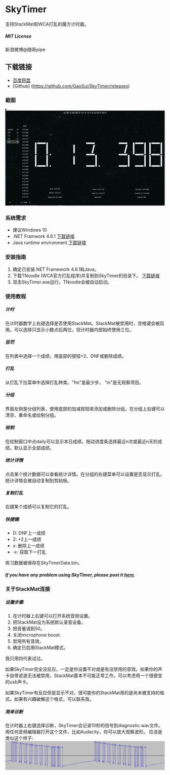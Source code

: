 # SkyTimer
支持StackMat和WCA打乱的魔方计时器。

##### MIT License

新浪微博@随哥pipe

## 下载链接
- [百度网盘](http://pan.baidu.com/s/1dF7Faff)
- [Github] (https://github.com/GaoSui/SkyTimer/releases)

### 截图
![UI of SkyTimer](ScreenShots/UI.jpg)

### 系统需求
- 建议Windows 10
- .NET Framwork 4.6.1 [下载链接](https://www.microsoft.com/net/download)
- Java runtime environment [下载链接](http://www.java.com)

### 安装指南
1. 确定已安装.NET Framework 4.6.1和Java。
2. 下载TNoodle (WCA官方打乱程序)并复制到SkyTimer的目录下。 [下载链接](https://www.worldcubeassociation.org/regulations/scrambles/tnoodle/TNoodle-WCA-0.11.1.jar) 
3. 双击SkyTimer.exe运行。TNoodle会被自动启动。

### 使用教程
##### 计时
在计时器数字上右键选择是否使用StackMat。StackMat被禁用时，空格键会被启用。可以选择只显示小数点后两位，但计时器内部始终使用三位。
##### 惩罚
在列表中选择一个成绩，用底部的按钮+2、DNF或删除成绩。
##### 打乱
从打乱下拉菜单中选择打乱种类。"fm"是最少步。 "ni"是无观察项目。
##### 分组
界面左侧是分组列表，使用底部的加减按钮来添加或删除分组。在分组上右键可以清空、重命名或绘制分组。
##### 绘制
在绘制窗口中点daily可以显示本日成绩，拖动进度条选择最近n次或最近n天的成绩。默认显示全部成绩。
##### 统计详情
点击某个统计数据可以查看统计详情。在分组的右键菜单可以设置是否显示打乱。统计详情会被自动复制到剪贴板。
##### 复制打乱
右键某个成绩可以复制它的打乱。
##### 快捷键:
- D: DNF上一成绩
- 2: +2上一成绩
- x: 删除上一成绩
- →: 获取下一打乱

练习数据被保存在SkyTimerData.bin。

##### If you have any problem using SkyTimer, please post it [here](https://github.com/GaoSui/SkyTimer/issues).

### 关于StackMat连接
##### 设置步骤:
1. 在计时器上右键可以打开系统音频设置。
2. 把StackMat设为系统默认录音设备。
3. 把音量调到50。
4. 关闭microphone boost.
5. 禁用所有音效。
6. 确定已启用StackMat模式。

我只用四代表试过。

如果SkyTimer完全没反应，一定是你设置不对或是有没禁用的音效。如果你的声卡自带滤波无法被禁用，StackMat基本不可能正常工作。可以考虑用一个很便宜的usb声卡。

如果SkyTimer有反应但是显示不对，很可能你的StackMat用的是尚未被支持的格式。如果有兴趣破解这个格式，可以联系我。

##### 简单诊断
在计时器上右键选择诊断，SkyTimer会记录10秒的信号到diagnostic.wav文件。用任何音频编辑器打开这个文件，比如Audacity，你可以放大观察波形。 应该是类似这个样子: ![Image of a valid singal](ScreenShots/ValidSignal.jpg)

